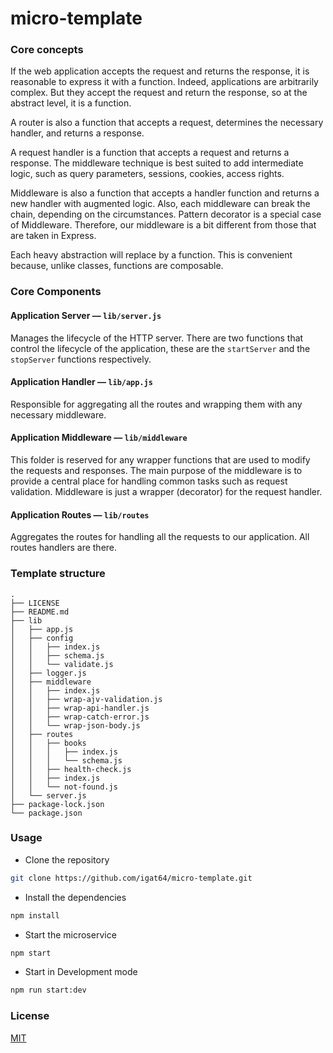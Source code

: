 # micro-template

### Core concepts

If the web application accepts the request and returns the response, it is reasonable to express it with a function.
Indeed, applications are arbitrarily complex. But they accept the request and return the response, so at the abstract level, it is a function.

A router is also a function that accepts a request, determines the necessary handler, and returns a response.

A request handler is a function that accepts a request and returns a response.
The middleware technique is best suited to add intermediate logic, such as query parameters, sessions, cookies, access rights.

Middleware is also a function that accepts a handler function and returns a new handler with augmented logic.
Also, each middleware can break the chain, depending on the circumstances.
Pattern decorator is a special case of Middleware. Therefore, our middleware is a bit different from those that are taken in Express.

Each heavy abstraction will replace by a function. This is convenient because, unlike classes, functions are composable.

### Core Components

#### Application Server — `lib/server.js`

Manages the lifecycle of the HTTP server. There are two functions that control the lifecycle of the application, these are the `startServer` and the `stopServer` functions respectively.

#### Application Handler — `lib/app.js`

Responsible for aggregating all the routes and wrapping them with any necessary middleware.

#### Application Middleware — `lib/middleware`

This folder is reserved for any wrapper functions that are used to modify the requests and responses. The main purpose of the middleware is to provide a central place for handling common tasks such as request validation.
Middleware is just a wrapper (decorator) for the request handler.

#### Application Routes — `lib/routes`

Aggregates the routes for handling all the requests to our application. All routes handlers are there.

### Template structure

```
.
├── LICENSE
├── README.md
├── lib
│   ├── app.js
│   ├── config
│   │   ├── index.js
│   │   ├── schema.js
│   │   └── validate.js
│   ├── logger.js
│   ├── middleware
│   │   ├── index.js
│   │   ├── wrap-ajv-validation.js
│   │   ├── wrap-api-handler.js
│   │   ├── wrap-catch-error.js
│   │   └── wrap-json-body.js
│   ├── routes
│   │   ├── books
│   │   │   ├── index.js
│   │   │   └── schema.js
│   │   ├── health-check.js
│   │   ├── index.js
│   │   └── not-found.js
│   └── server.js
├── package-lock.json
└── package.json
```

### Usage

- Clone the repository

```bash
git clone https://github.com/igat64/micro-template.git
```

- Install the dependencies

```bash
npm install
```

- Start the microservice

```bash
npm start
```

- Start in Development mode

```bash
npm run start:dev
```

### License

[MIT](https://github.com/igat64/micro-template/blob/master/LICENSE)
